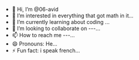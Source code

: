 - 👋 Hi, I’m @06-avid
- 👀 I’m interested in everything that got math in it...
- 🌱 I’m currently learning about coding ...
- 💞️ I’m looking to collaborate on ---...
- 📫 How to reach me ---...
- 😄 Pronouns: He...
- ⚡ Fun fact: i speak french...

<!---
06-avid/06-avid is a ✨ special ✨ repository because its `README.md` (this file) appears on your GitHub profile.
You can click the Preview link to take a look at your changes.
--->
